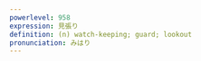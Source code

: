 ```yaml
---
powerlevel: 958
expression: 見張り
definition: (n) watch-keeping; guard; lookout
pronunciation: みはり
---
```

